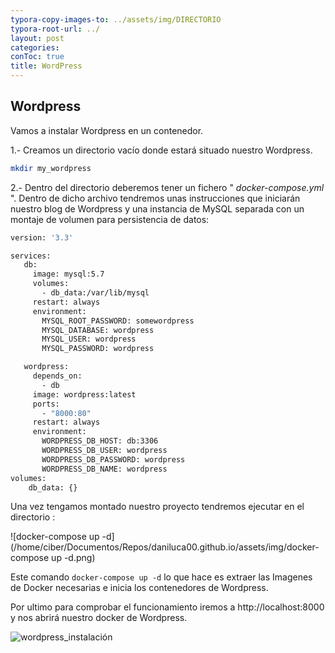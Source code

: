 ```yaml
---
typora-copy-images-to: ../assets/img/DIRECTORIO
typora-root-url: ../
layout: post
categories: 
conToc: true
title: WordPress
---
```




## Wordpress

Vamos a instalar Wordpress en un contenedor.

1.- Creamos un directorio vacío  donde estará situado nuestro Wordpress.

```bash
mkdir my_wordpress
```

2.- Dentro del directorio deberemos tener un fichero " *docker-compose.yml* ". Dentro de dicho archivo tendremos unas instrucciones que iniciarán nuestro blog de Wordpress y una instancia de MySQL separada con un montaje de volumen para persistencia de datos:



```bash
version: '3.3'

services:
   db:
     image: mysql:5.7
     volumes:
       - db_data:/var/lib/mysql
     restart: always
     environment:
       MYSQL_ROOT_PASSWORD: somewordpress
       MYSQL_DATABASE: wordpress
       MYSQL_USER: wordpress
       MYSQL_PASSWORD: wordpress

   wordpress:
     depends_on:
       - db
     image: wordpress:latest
     ports:
       - "8000:80"
     restart: always
     environment:
       WORDPRESS_DB_HOST: db:3306
       WORDPRESS_DB_USER: wordpress
       WORDPRESS_DB_PASSWORD: wordpress
       WORDPRESS_DB_NAME: wordpress
volumes:
    db_data: {}
```



Una vez tengamos montado nuestro proyecto tendremos ejecutar en el directorio :

![docker-compose up -d](/home/ciber/Documentos/Repos/daniluca00.github.io/assets/img/docker-compose up -d.png)

Este comando ```docker-compose up -d``` lo que hace es extraer las Imagenes de Docker necesarias e inicia los contenedores de Wordpress.

Por ultimo para comprobar el funcionamiento iremos a http://localhost:8000 y nos abrirá nuestro docker de Wordpress.

![wordpress_instalación](/home/ciber/Documentos/Repos/daniluca00.github.io/assets/img/wordpress_instalación.png)